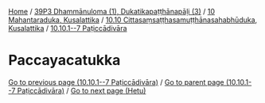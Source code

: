 
[Home](/) / [39P3 Dhammānuloma (1), Dukatikapaṭṭhānapāḷi (3)](../../../../39P3.md) / [10 Mahantaraduka, Kusalattika](../../../10.md) / [10.10 Cittasaṃsaṭṭhasamuṭṭhānasahabhūduka, Kusalattika](../../10.10.md) / [10.10.1--7 Paṭiccādivāra](../10.10.1--7.md)

# Paccayacatukka


[Go to previous page (10.10.1--7 Paṭiccādivāra)](../10.10.1--7.md) / [Go to parent page (10.10.1--7 Paṭiccādivāra)](../10.10.1--7.md) / [Go to next page (Hetu)](Paccayacatukka/Hetu.md)


